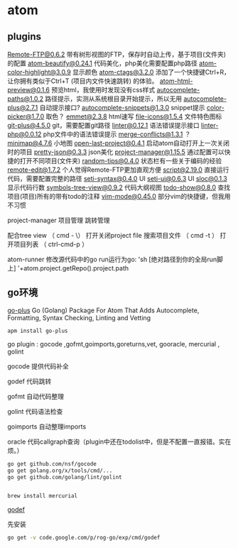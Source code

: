 # atom


## plugins

Remote-FTP@0.6.2  带有树形视图的FTP，保存时自动上传，基于项目(文件夹)的配置
atom-beautify@0.24.1 代码美化，php美化需要配置php路径
atom-color-highlight@3.0.9 显示颜色
atom-ctags@3.2.0 添加了一个快捷键Ctrl+R，让你拥有类似于Ctrl+T (项目内文件快速跳转) 的体验。
atom-html-preview@0.1.6 预览html，我使用时发现没有css样式
autocomplete-paths@1.0.2 路径提示，实测从系统根目录开始提示，所以无用
autocomplete-plus@2.7.1 自动提示接口?
autocomplete-snippets@1.3.0 snippet提示
color-picker@1.7.0 取色？
emmet@2.3.8 html速写
file-icons@1.5.4 文件特色图标
git-plus@4.5.0 git，需要配置git路径
linter@0.12.1 语法错误提示接口
linter-php@0.0.12 php文件中的语法错误提示
merge-conflicts@1.3.1  ？
minimap@4.7.6 小地图
open-last-project@0.4.1 启动atom自动打开上一次关闭时的项目
pretty-json@0.3.3 json美化
project-manager@1.15.5 通过配置可以快捷的打开不同项目(文件夹)
random-tips@0.4.0 状态栏有一些关于编码的经验
remote-edit@1.7.2 个人觉得Remote-FTP更加直观方便
script@2.19.0 直接运行代码，需要配置完整的路径
seti-syntax@0.4.0 UI
seti-ui@0.6.3 UI
sloc@0.1.3 显示代码行数
symbols-tree-view@0.9.2  代码大纲视图
todo-show@0.8.0 查找项目(项目)所有的带有todo的注释
vim-mode@0.45.0 部分vim的快捷键，但我用不习惯



project-manager 项目管理 跳转管理

配合tree view （ cmd - \） 打开关闭project file
搜索项目文件 （ cmd -t ）
打开项目列表 （ ctrl-cmd-p ）



atom-runner
修改源代码中的go run运行为go: 'sh [绝对路径到你的全局run脚上] '+atom.project.getRepo().project.path




## go环境

[go-plus](https://github.com/joefitzgerald/go-plus)
Go (Golang) Package For Atom That Adds Autocomplete, Formatting, Syntax Checking, Linting and Vetting

```
apm install go-plus
```

go plugin : gocode ,gofmt,goimports,goreturns,vet, gooracle, mercurial , golint

gocode 提供代码补全

godef 代码跳转

gofmt 自动代码整理

golint 代码语法检查

goimports 自动整理imports

oracle 代码callgraph查询（plugin中还在todolist中，但是不配置一直报错。实在烦。）


```sh
go get github.com/nsf/gocode
go get golang.org/x/tools/cmd/...
go get github.com/golang/lint/golint


brew install mercurial

```




[godef](https://github.com/litgh/atom-godef)

先安装

```sh
go get -v code.google.com/p/rog-go/exp/cmd/godef
```
